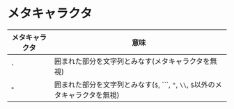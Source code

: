 # メタキャラクタ

| メタキャラクタ | 意味                                                                             |
|----------------|----------------------------------------------------------------------------------|
| `'`            | 囲まれた部分を文字列とみなす(メタキャラクタを無視)                               |
| `"`            | 囲まれた部分を文字列とみなす(`$`, ```, `"`, `\\`, `$`以外のメタキャラクタを無視) |
